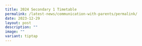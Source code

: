 ```yaml
---
title: 2024 Secondary 1 Timetable
permalink: /latest-news/communication-with-parents/permalink/
date: 2023-12-29
layout: post
description: ""
image: ""
variant: tiptap
---
```

